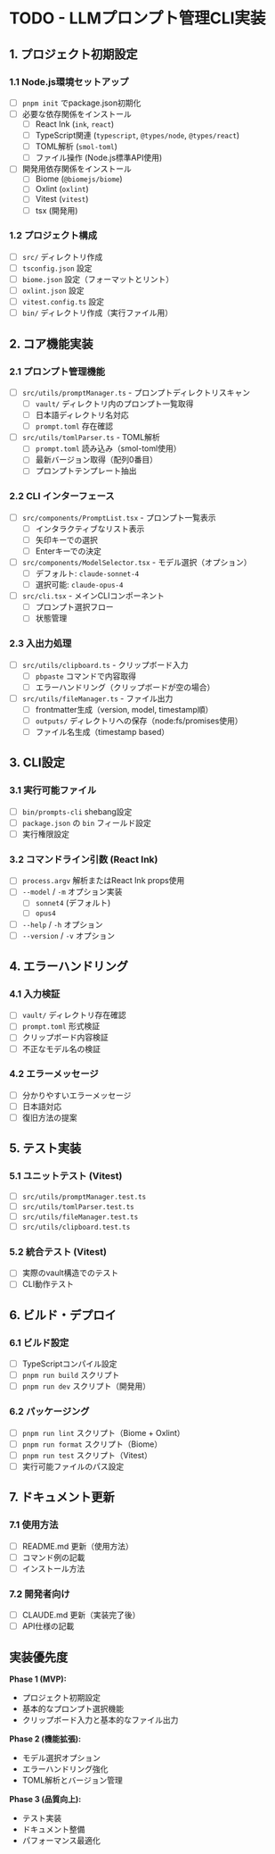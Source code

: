 # TODO - LLMプロンプト管理CLI実装

## 1. プロジェクト初期設定

### 1.1 Node.js環境セットアップ
- [ ] `pnpm init` でpackage.json初期化
- [ ] 必要な依存関係をインストール
  - [ ] React Ink (`ink`, `react`)
  - [ ] TypeScript関連 (`typescript`, `@types/node`, `@types/react`)
  - [ ] TOML解析 (`smol-toml`)
  - [ ] ファイル操作 (Node.js標準API使用)
- [ ] 開発用依存関係をインストール
  - [ ] Biome (`@biomejs/biome`)
  - [ ] Oxlint (`oxlint`)
  - [ ] Vitest (`vitest`)
  - [ ] tsx (開発用)

### 1.2 プロジェクト構成
- [ ] `src/` ディレクトリ作成
- [ ] `tsconfig.json` 設定
- [ ] `biome.json` 設定（フォーマットとリント）
- [ ] `oxlint.json` 設定
- [ ] `vitest.config.ts` 設定
- [ ] `bin/` ディレクトリ作成（実行ファイル用）

## 2. コア機能実装

### 2.1 プロンプト管理機能
- [ ] `src/utils/promptManager.ts` - プロンプトディレクトリスキャン
  - [ ] `vault/` ディレクトリ内のプロンプト一覧取得
  - [ ] 日本語ディレクトリ名対応
  - [ ] `prompt.toml` 存在確認
- [ ] `src/utils/tomlParser.ts` - TOML解析
  - [ ] `prompt.toml` 読み込み（smol-toml使用）
  - [ ] 最新バージョン取得（配列0番目）
  - [ ] プロンプトテンプレート抽出

### 2.2 CLI インターフェース
- [ ] `src/components/PromptList.tsx` - プロンプト一覧表示
  - [ ] インタラクティブなリスト表示
  - [ ] 矢印キーでの選択
  - [ ] Enterキーでの決定
- [ ] `src/components/ModelSelector.tsx` - モデル選択（オプション）
  - [ ] デフォルト: `claude-sonnet-4`
  - [ ] 選択可能: `claude-opus-4`
- [ ] `src/cli.tsx` - メインCLIコンポーネント
  - [ ] プロンプト選択フロー
  - [ ] 状態管理

### 2.3 入出力処理
- [ ] `src/utils/clipboard.ts` - クリップボード入力
  - [ ] `pbpaste` コマンドで内容取得
  - [ ] エラーハンドリング（クリップボードが空の場合）
- [ ] `src/utils/fileManager.ts` - ファイル出力
  - [ ] frontmatter生成（version, model, timestamp順）
  - [ ] `outputs/` ディレクトリへの保存（node:fs/promises使用）
  - [ ] ファイル名生成（timestamp based）

## 3. CLI設定

### 3.1 実行可能ファイル
- [ ] `bin/prompts-cli` shebang設定
- [ ] `package.json` の `bin` フィールド設定
- [ ] 実行権限設定

### 3.2 コマンドライン引数 (React Ink)
- [ ] `process.argv` 解析またはReact Ink props使用
- [ ] `--model` / `-m` オプション実装
  - [ ] `sonnet4` (デフォルト)
  - [ ] `opus4`
- [ ] `--help` / `-h` オプション
- [ ] `--version` / `-v` オプション

## 4. エラーハンドリング

### 4.1 入力検証
- [ ] `vault/` ディレクトリ存在確認
- [ ] `prompt.toml` 形式検証
- [ ] クリップボード内容検証
- [ ] 不正なモデル名の検証

### 4.2 エラーメッセージ
- [ ] 分かりやすいエラーメッセージ
- [ ] 日本語対応
- [ ] 復旧方法の提案

## 5. テスト実装

### 5.1 ユニットテスト (Vitest)
- [ ] `src/utils/promptManager.test.ts`
- [ ] `src/utils/tomlParser.test.ts`
- [ ] `src/utils/fileManager.test.ts`
- [ ] `src/utils/clipboard.test.ts`

### 5.2 統合テスト (Vitest)
- [ ] 実際のvault構造でのテスト
- [ ] CLI動作テスト

## 6. ビルド・デプロイ

### 6.1 ビルド設定
- [ ] TypeScriptコンパイル設定
- [ ] `pnpm run build` スクリプト
- [ ] `pnpm run dev` スクリプト（開発用）

### 6.2 パッケージング
- [ ] `pnpm run lint` スクリプト（Biome + Oxlint）
- [ ] `pnpm run format` スクリプト（Biome）
- [ ] `pnpm run test` スクリプト（Vitest）
- [ ] 実行可能ファイルのパス設定

## 7. ドキュメント更新

### 7.1 使用方法
- [ ] README.md 更新（使用方法）
- [ ] コマンド例の記載
- [ ] インストール方法

### 7.2 開発者向け
- [ ] CLAUDE.md 更新（実装完了後）
- [ ] API仕様の記載

## 実装優先度

**Phase 1 (MVP):**
- プロジェクト初期設定
- 基本的なプロンプト選択機能
- クリップボード入力と基本的なファイル出力

**Phase 2 (機能拡張):**
- モデル選択オプション
- エラーハンドリング強化
- TOML解析とバージョン管理

**Phase 3 (品質向上):**
- テスト実装
- ドキュメント整備
- パフォーマンス最適化
